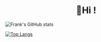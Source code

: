 

<h1 align="center">👋Hi !</h1>

![Frank's GitHub stats](https://github-readme-stats.vercel.app/api?username=fjs138&count_private=true&hide=stars,prs,issues,contribs&show_icons=true&theme=algolia)

[![Top Langs](https://github-readme-stats.vercel.app/api/top-langs/?username=fjs138&layout=compact&theme=algolia)](https://github.com/fjs138)
<!--
Find out more here:

- 💻 Business: [builtbyfrank.com](https://builtbyfrank.com)
- 📕 Blog: [Blog](https://frankjs.net/blog)
- 📫 Email: fjs138@gmail.com
-->




